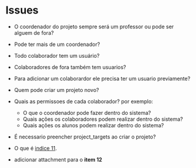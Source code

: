 # Issues

+ O coordenador do projeto sempre será um professor ou pode ser alguem de fora?
+ Pode ter mais de um coordenador?
+ Todo colaborador tem um usuário?
+ Colaboradores de fora também tem usuarios?
+ Para adicionar um colaborardor ele precisa ter um usuario previamente?
+ Quem pode criar um projeto novo?
+ Quais as permissoes de cada colaborador? por exemplo:
    + O que o coordenador pode fazer dentro do sistema?
    + Quais ações os colaboradores podem realizar dentro do sistema?
    + Quais ações os alunos podem realizar dentro do sistema?
+ É necessario preencher project_targets ao criar o projeto?
+ O que é [indice 11](https://github.com/PedroZC90/propex/blob/master/docs/references/modelo-relatorios-extensao.pdf).

+ adicionar attachment para o **item 12**
